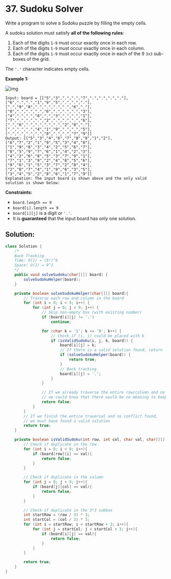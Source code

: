 # 37. Sudoku Solver



Write a program to solve a Sudoku puzzle by filling the empty cells.

A sudoku solution must satisfy **all of the following rules**:

1. Each of the digits `1-9` must occur exactly once in each row.
2. Each of the digits `1-9` must occur exactly once in each column.
3. Each of the digits `1-9` must occur exactly once in each of the 9 `3x3` sub-boxes of the grid.

The `'.'` character indicates empty cells.

 

**Example 1:**

![img](https://upload.wikimedia.org/wikipedia/commons/thumb/f/ff/Sudoku-by-L2G-20050714.svg/250px-Sudoku-by-L2G-20050714.svg.png)

```
Input: board = [["5","3",".",".","7",".",".",".","."],["6",".",".","1","9","5",".",".","."],[".","9","8",".",".",".",".","6","."],["8",".",".",".","6",".",".",".","3"],["4",".",".","8",".","3",".",".","1"],["7",".",".",".","2",".",".",".","6"],[".","6",".",".",".",".","2","8","."],[".",".",".","4","1","9",".",".","5"],[".",".",".",".","8",".",".","7","9"]]
Output: [["5","3","4","6","7","8","9","1","2"],["6","7","2","1","9","5","3","4","8"],["1","9","8","3","4","2","5","6","7"],["8","5","9","7","6","1","4","2","3"],["4","2","6","8","5","3","7","9","1"],["7","1","3","9","2","4","8","5","6"],["9","6","1","5","3","7","2","8","4"],["2","8","7","4","1","9","6","3","5"],["3","4","5","2","8","6","1","7","9"]]
Explanation: The input board is shown above and the only valid solution is shown below:
```

 

**Constraints:**

- `board.length == 9`
- `board[i].length == 9`
- `board[i][j]` is a digit or `'.'`.
- It is **guaranteed** that the input board has only one solution.



## Solution:

```java
class Solution {
    /*
    Back Tracking
    Time: O(1) = (9!)^9
    Space: O(1) = 9^2
    */
    public void solveSudoku(char[][] board) {
        solveSudokuHelper(board);
    }

    private boolean solveSudokuHelper(char[][] board){
        // Traverse each row and column in the board
        for (int i = 0; i < 9; i++) {
            for (int j = 0; j < 9; j++) {
                // Skip non-empty box (with existing number)
                if (board[i][j] != '.')
                    continue;

                for (char k = '1'; k <= '9'; k++) {
                    // Check if (i, j) could be placed with k
                    if (isValidSudoku(i, j, k, board)) {
                        board[i][j] = k;
                        // If there is a valid solution found, return
                        if (solveSudokuHelper(board)) {
                            return true;
                        }
                        // Back tracking
                        board[i][j] = '.';
                    }
                }

                // If we already traverse the entire row/column and no valid solution found,
                // we could know that there would be no meaning to keep going
                return false;
            }
        }
        // If we finish the entire traversal and no conflict found,
        // we must have found a valid solution
        return true;
    }

    private boolean isValidSudoku(int row, int col, char val, char[][] board){
        // Check if duplicate in the row
        for (int i = 0; i < 9; i++){
            if (board[row][i] == val){
                return false;
            }
        }

        // Check if duplicate in the column
        for (int j = 0; j < 9; j++){
            if (board[j][col] == val){
                return false;
            }
        }

        // Check if duplicate in the 3*3 subbox
        int startRow = (row / 3) * 3;
        int startCol = (col / 3) * 3;
        for (int i = startRow; i < startRow + 3; i++){
            for (int j = startCol; j < startCol + 3; j++){
                if (board[i][j] == val){
                    return false;
                }
            }
        }

        return true;
    }
}
```

